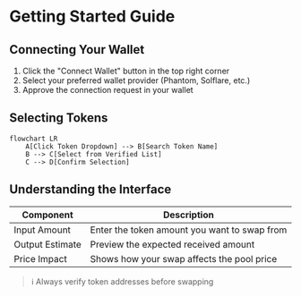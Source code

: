 # Getting Started Guide

## Connecting Your Wallet
1. Click the "Connect Wallet" button in the top right corner
2. Select your preferred wallet provider (Phantom, Solflare, etc.)
3. Approve the connection request in your wallet

## Selecting Tokens
```mermaid
flowchart LR
    A[Click Token Dropdown] --> B[Search Token Name]
    B --> C[Select from Verified List]
    C --> D[Confirm Selection]
```

## Understanding the Interface
| Component | Description |
|-----------|-------------|
| Input Amount | Enter the token amount you want to swap from |
| Output Estimate | Preview the expected received amount |
| Price Impact | Shows how your swap affects the pool price |

> ℹ️ Always verify token addresses before swapping

